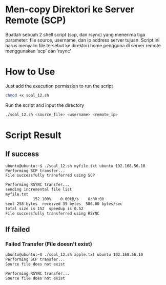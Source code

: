 # Men-copy Direktori ke Server Remote (SCP)
Buatlah sebuah 2 shell script (scp, dan rsync) yang menerima tiga parameter: file source, username, dan ip address server tujuan. Script ini harus menyalin file tersebut ke direktori home pengguna di server remote menggunakan ‘scp’ dan ‘rsync’

# How to Use
Just add the execution permission to run the script 
```bash
chmod +x soal_12.sh
```
Run the script and input the directory 
```bash
./soal_12.sh <source_file> <username> <remote_ip>
```
# Script Result

## If success
```bash
ubuntu@ubuntu:~$ ./soal_12.sh myfile.txt ubuntu 192.168.56.10
Performing SCP transfer...
File successfully transferred using SCP

Performing RSYNC transfer...
sending incremental file list
myfile.txt
            152 100%    0.00kB/s    0:00:00
sent 258 bytes  received 35 bytes  586.00 bytes/sec
total size is 152  speedup is 0.52
File successfully transferred using RSYNC

```
## If failed
### Failed Transfer (File doesn't exist)
```bash
ubuntu@ubuntu:~$ ./soal_12.sh apple.txt ubuntu 192.168.56.10
Performing SCP transfer...
Source file does not exist

Performing RSYNC transfer...
Source file does not exist
```